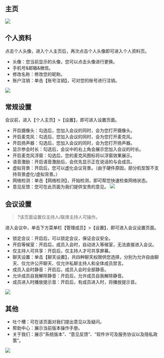 
## 主页
![](https://main.qcloudimg.com/raw/ec5ef6ac84bebb4084656161f46bdc5c.png)



## 个人资料
点击个人头像，进入个人主页后，再次点击个人头像即可进入个人资料页。

- 头像：您当前显示的头像，您可以点击头像进行更换。
- 手机号&邮箱&微信。
- 修改名称：修改您的昵称。
- 账户注销：单击【账号注销】，可对您的账号进行注销。

![](https://main.qcloudimg.com/raw/a71e3f881634d878407629b76e718f15.png)




## 常规设置
会议前，进入【个人主页】>【设置】，即可进入设置页面。

- 开启摄像头：勾选后，您加入会议的同时，会为您打开摄像头。
- 开启麦克风：勾选后，您加入会议的同时，会为您打开麦克风。
- 开启扬声器：勾选后，您加入会议的同时，会为您打开扬声器。
- 显示参会时长：勾选后，会议中的右上角会展示您加入会议的时长。
- 开启麦克风浮窗：勾选后，您的麦克风图标将以浮窗效果展示。
- 语音激励：开启语音激励后，会优先显示正在说话的与会成员。
- 虚拟背景：开启后，您可以虚化会议背景。（由于硬件原因，部分机型暂不支持背景虚化/虚拟背景。）
- 网络检测：单击【网络检测】，开始检测，即可帮您快速检查网络状态。
- 意见反馈：您可在此页面为我们提供宝贵的意见。
![](https://main.qcloudimg.com/raw/ad4c432e4bb389629d62f3ae99e8e754.jpg)




## 会议设置
>?该页面设置仅主持人/联席主持人可操作。

进入会议中，单击下方菜单栏【管理成员】>【设置】，即可进入会议设置页面。
- 锁定会议：开启后，可以锁定会议，保证会议安全。
- 开启等候室：开启后，成员入会时，自动进入等候室，无法直接进入会议。
- 仅主持人可共享：开启后，仅主持人才可共享屏幕。
- 聊天设置：单击【聊天设置】，共四种聊天权限供您选择，分别为允许自由聊天、仅允许公开聊天、仅允许私聊主持人和全体成员禁言。
- 成员入会时静音：开启后，成员入会时全部静音。
- 允许成员自我解除静音：开启后，允许成员自我解除静音。
- 成员进入时播放提示音：开启后，有成员进入时，将播放提示音。


![](https://main.qcloudimg.com/raw/72cf93000652b188bd44304d3a88cc77.png)


## 其他
- 吐个槽：可在该页面对我们提出意见以及疑问。
- 帮助中心：展示当前版本操作手册。
- 关于我们：展示“系统版本”、“意见反馈”、“软件许可及服务协议以及隐私政策”。

![](https://main.qcloudimg.com/raw/2454647f6c55af59beb71db631d45497.png)


